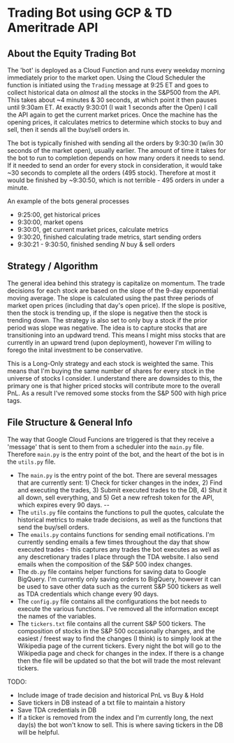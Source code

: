 # Trading Bot using GCP & TD Ameritrade API

## About the Equity Trading Bot

The 'bot' is deployed as a Cloud Function and runs every weekday morning immediately prior to the market open.  Using the Cloud Scheduler the function is initiated using the `Trading` message at 9:25 ET and goes to collect historical data on _almost_ all the stocks in the S&P500 from the API.  This takes about ~4 minutes & 30 seconds, at which point it then pauses until 9:30am ET.  At exactly 9:30:01 (I wait 1 seconds after the Open) I call the API again to get the current market prices. Once the machine has the opening prices, it calculates metrics to determine which stocks to buy and sell, then it sends all the buy/sell orders in.  

The bot is typically finished with sending all the orders by 9:30:30 (w/in 30 seconds of the market open), usually earlier. The amount of time it takes for the bot to run to completion depends on how many orders it needs to send.  If it needed to send an order for every stock in consideration, it would take ~30 seconds to complete all the orders (495 stock).  Therefore at most it would be finished by ~9:30:50, which is not terrible - 495 orders in under a minute. 

An example of the bots general processes

- 9:25:00, get historical prices
- 9:30:00, market opens 
- 9:30:01, get current market prices, calculate metrics
- 9:30:20, finished calculating trade metrics, start sending orders
- 9:30:21 - 9:30:50, finished sending _N_ buy & sell orders


## Strategy / Algorithm

The general idea behind this strategy is capitalize on momentum.  The trade decisions for each stock are based on the slope of the 9-day exponential moving average. The slope is calculated using the past three periods of market open prices (including that day's open price).  If the slope is positive, then the stock is trending up, if the slope is negative then the stock is trending down.  The strategy is also set to only buy a stock if the prior period was slope was negative. The idea is to capture stocks that are transitioning into an updward trend.  This means I might miss stocks that are currently in an upward trend (upon deployment), however I'm willing to forego the inital investment to be conservative.  

This is a Long-Only strategy and each stock is weighted the same.  This means that I'm buying the same number of shares for every stock in the universe of stocks I consider.  I understand there are downsides to this, the primary one is that higher priced stocks will contribute more to the overall PnL.  As a result I've removed some stocks from the S&P 500 with high price tags. 





## File Structure & General Info

The way that Google Cloud Funcions are triggered is that they receive a 'message' that is sent to them from a scheduler into the `main.py` file. Therefore `main.py` is the entry point of the bot, and the heart of the bot is in the `utils.py` file. 

- The `main.py` is the entry point of the bot. There are several messages that are currently sent: 1) Check for ticker changes in the index, 2) Find and executing the trades, 3) Submit executed trades to the DB, 4) Shut it all down, sell everything, and 5) Get a new refresh token for the API, which expires every 90 days. 
 -- 
- The `utils.py` file contains the functions to pull the quotes, calculate the historical metrics to make trade decisions, as well as the functions that send the buy/sell orders.  
- The `emails.py` contains functions for sending email notifications.  I'm currently sending emails a few times throughout the day that show executed trades - this captures any trades the bot executes as well as any descretionary trades I place through the TDA website. I also send emails when the composition of the S&P 500 index changes. 
- The `db.py` file contains helper functions for saving data to Google BigQuery.  I'm currently only saving orders to BigQuery, however it can be used to save other data such as the current S&P 500 tickers as well as TDA credentials which change every 90 days. 
- The `config.py` file contains all the configurations the bot needs to execute the various functions. I've removed all the information except the names of the variables. 
- The `tickers.txt` file contains all the current S&P 500 tickers.  The composition of stocks in the S&P 500 occasionally changes, and the easiest / freest way to find the changes (I think) is to simply look at the Wikipedia page of the current tickers.  Every night the bot will go to the Wikipedia page and check for changes in the index.  If there is a change then the file will be updated so that the bot will trade the most relevant tickers.



TODO: 
- Include image of trade decision and historical PnL vs Buy & Hold
- Save tickers in DB instead of a txt file to maintain a history
- Save TDA credentials in DB 
- If a ticker is removed from the index and I'm currently long, the next day(s) the bot won't know to sell. This is where saving tickers in the DB will be helpful. 
